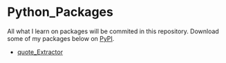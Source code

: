 # Python_Packages
 All what I learn on packages will be commited in this repository. Download some of my packages below on [PyPI](https://pypi.org/).
 - [quote_Extractor](https://pypi.org/project/quote-Extract/#files)
 
